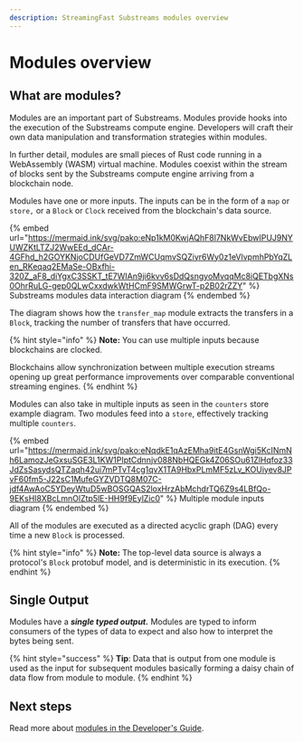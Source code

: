 ```yaml
---
description: StreamingFast Substreams modules overview
---
```


# Modules overview

## What are modules?

Modules are an important part of Substreams. Modules provide hooks into the execution of the Substreams compute engine. Developers will craft their own data manipulation and transformation strategies within modules.

In further detail, modules are small pieces of Rust code running in a WebAssembly (WASM) virtual machine. Modules coexist within the stream of blocks sent by the Substreams compute engine arriving from a blockchain node.&#x20;

Modules have one or more inputs. The inputs can be in the form of a `map` or `store,` or a `Block` or `Clock` received from the blockchain's data source.

{% embed url="https://mermaid.ink/svg/pako:eNp1kM0KwjAQhF8l7NkWvEbwIPUJ9NYUWZKtLTZJ2WwEEd_dCAr-4GFhd_h2GOYKNjoCDUfGeVD7ZmWCUqmvSQZiyr6Wy0z1eVlvpmhPbYqZLen_RKeqaq2EMaSe-OBxfhi-320Z_aF8_diYgxC3SSKT_tE7WIAn9ji6kvv6sDdQsngyoMvqqMc8iQETbgXNs0OhrRuLG-gep0QLwCxxdwkWtHCmF9SMWGrwT-p2B02rZZY" %}
Substreams modules data interaction diagram
{% endembed %}

The diagram shows how the `transfer_map` module extracts the transfers in a `Block`, tracking the number of transfers that have occurred.

{% hint style="info" %}
**Note:** You can use multiple inputs because blockchains are clocked.&#x20;

Blockchains allow synchronization between multiple execution streams opening up great performance improvements over comparable conventional streaming engines.
{% endhint %}

Modules can also take in multiple inputs as seen in the `counters` store example diagram. Two modules feed into a `store`, effectively tracking multiple `counters`.

{% embed url="https://mermaid.ink/svg/pako:eNqdkE1qAzEMha9itE4GsnWgi5KcINmNh6LamozJeGxsuSGE3L1KW1PIptCdnnjv088NbHQEGk4Z06SOu61ZlHqfoz33JdZsSasydsQTZaqh42ui7mPTvT4cg1qvX1TA9HbxPLmMF5zLv_KOUiyev8JPvF60fm5-J22sC1MufeGYZVDTQ8M07C-jdf4AwAoC5YDeyWtuD5wBOSGQAS2loxHrzAbMchdrTQ6Z9s4LBfQo-9EKsHI8XBcLmnOlZtp5lE-HH9f9EylZic0" %}
Multiple module inputs diagram
{% endembed %}

All of the modules are executed as a directed acyclic graph (DAG) every time a new `Block` is processed.

{% hint style="info" %}
**Note:** The top-level data source is always a protocol's `Block` protobuf model, and is deterministic in its execution.
{% endhint %}

## Single Output

Modules have a _**single typed output.**_ Modules are typed to inform consumers of the types of data to expect and also how to interpret the bytes being sent.

{% hint style="success" %}
**Tip**: Data that is output from one module is used as the input for subsequent modules basically forming a daisy chain of data flow from module to module.
{% endhint %}

## Next steps

Read more about [modules in the Developer's Guide](../developers-guide/modules/).

####
